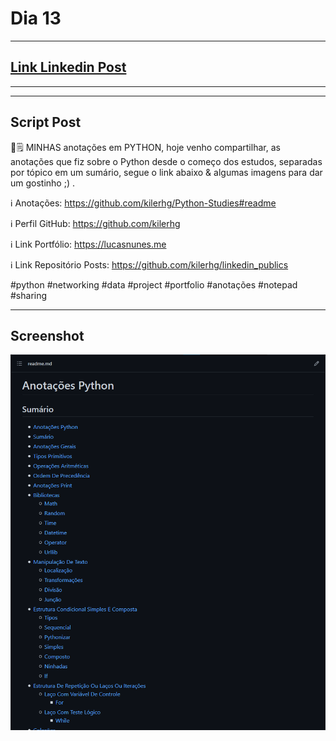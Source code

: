 # Dia 13

---
## [Link Linkedin Post]()
---
---
## Script Post

🐍🗒 MINHAS anotações em PYTHON, hoje venho compartilhar, as anotações que fiz sobre o Python desde o começo dos estudos, separadas por tópico em um sumário, segue o link abaixo & algumas imagens para dar um gostinho ;) .


ℹ️ Anotações: https://github.com/kilerhg/Python-Studies#readme


ℹ️ Perfil GitHub: https://github.com/kilerhg

ℹ️ Link Portfólio: https://lucasnunes.me

ℹ️ Link Repositório Posts: https://github.com/kilerhg/linkedin_publics


#python #networking #data #project #portfolio #anotações #notepad #sharing

---

## Screenshot
![foto](print.png)
